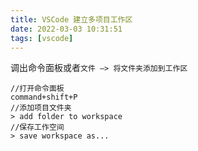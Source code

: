 ```yaml
---
title: VSCode 建立多项目工作区
date: 2022-03-03 10:31:51
tags: [vscode]
---
```

调出命令面板或者`文件 —> 将文件夹添加到工作区`
```
//打开命令面板
command+shift+P
//添加项目文件夹
> add folder to workspace
//保存工作空间
> save workspace as...
```
